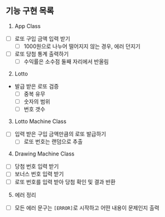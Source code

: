 ## 기능 구현 목록

1. App Class

- [ ] 로또 구입 금액 입력 받기
  - [ ] 1000원으로 나누어 떨어지지 않는 경우, 에러 던지기
- [ ] 로또 당첨 통계 출력하기
  - [ ] 수익률은 소수점 둘째 자리에서 반올림

2. Lotto

- 발급 받은 로또 검증
  - [ ] 중복 유무
  - [ ] 숫자의 범위
  - [ ] 번호 갯수

3. Lotto Machine Class

- [ ] 입력 받은 구입 금액만큼의 로또 발급하기
  - [ ] 로또 번호는 랜덤으로 추출

4. Drawing Machine Class

- [ ] 당첨 번호 입력 받기
- [ ] 보너스 번호 입력 받기
- [ ] 로또 번호를 입력 받아 당첨 확인 및 결과 반환

5. 에러 정리

- [ ] 모든 에러 문구는 `[ERROR]`로 시작하고 어떤 내용이 문제인지 출력
